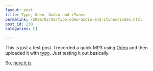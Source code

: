 ```yaml
---
layout: post
title: Typo, Odeo, Audio and iTunes
permalink: /2006/02/06/typo-odeo-audio-and-itunes/index.html
post_id: 230
categories: []

---
```


 This is just a test post. I recorded a quick <span class="caps">MP3</span> using <a href="http://www.odeo.com">Odeo</a> and then uploaded it with <a href="http://typo.leetsoft.com">typo</a>. Just testing it out basically.

So, <a href="http://tamarabuchi.com/files/testing_odeo_and_typo.mp3">here it is</a>

